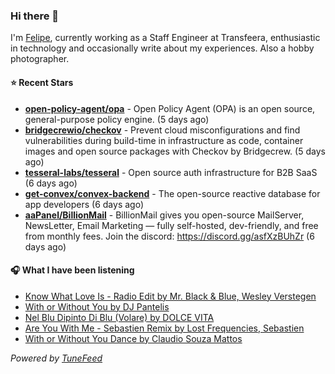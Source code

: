 ### Hi there 👋

I'm [Felipe](https://felipevm.com), currently working as a Staff Engineer at Transfeera, enthusiastic in technology and occasionally write about my experiences. Also a hobby photographer.

#### ⭐ Recent Stars
- **[open-policy-agent/opa](https://github.com/open-policy-agent/opa)** - Open Policy Agent (OPA) is an open source, general-purpose policy engine. (5 days ago)
- **[bridgecrewio/checkov](https://github.com/bridgecrewio/checkov)** - Prevent cloud misconfigurations and find vulnerabilities during build-time in infrastructure as code, container images and open source packages with Checkov by Bridgecrew. (5 days ago)
- **[tesseral-labs/tesseral](https://github.com/tesseral-labs/tesseral)** - Open source auth infrastructure for B2B SaaS (6 days ago)
- **[get-convex/convex-backend](https://github.com/get-convex/convex-backend)** - The open-source reactive database for app developers (6 days ago)
- **[aaPanel/BillionMail](https://github.com/aaPanel/BillionMail)** - BillionMail gives you open-source MailServer, NewsLetter,  Email Marketing — fully self-hosted, dev-friendly, and free from monthly fees. Join the discord: https://discord.gg/asfXzBUhZr (6 days ago)

#### 🎧 What I have been listening
- [Know What Love Is - Radio Edit by Mr. Black &amp; Blue, Wesley Verstegen](https://open.spotify.com/track/7EUcoiMr6cs39kPykjLRk4)
- [With or Without You by DJ Pantelis](https://open.spotify.com/track/3LvD451yfRNayD6W4nj1c7)
- [Nel Blu Dipinto Di Blu (Volare) by DOLCE VITA](https://open.spotify.com/track/2fT8tRML4PUZa1cZZ5bPZz)
- [Are You With Me - Sebastien Remix by Lost Frequencies, Sebastien](https://open.spotify.com/track/0zB6lxWKGHY1vMjtnZf0xF)
- [With or Without You Dance by Claudio Souza Mattos](https://open.spotify.com/track/0Eg3o3LvLDrGgGD37W7BKD)

_Powered by [TuneFeed](https://tunefeed.app?ref=github.com)_
